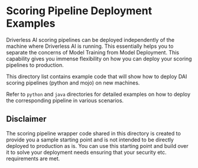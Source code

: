 Scoring Pipeline Deployment Examples
====================================

Driverless AI scoring pipelines can be deployed independently of the machine
where Driverless AI is running. This essentially helps you to separate the 
concerns of Model Training from Model Deployment. This capability gives you
immense flexibility on how you can deploy your scoring pipelines to production.

This directory list contains example code that will show how to deploy DAI 
scoring pipelines (python and mojo) on new machines.

Refer to `python` and `java` directories for detailed examples on how to deploy
the corresponding pipeline in various scenarios.


Disclaimer
----------

The scoring pipeline wrapper code shared in this directory is created to provide you 
a sample starting point and is not intended to be directly deployed to production as is.
You can use this starting point and build over it to solve your deployment needs ensuring
that your security etc. requirements are met.


